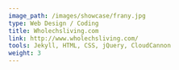 ```yaml
---
image_path: /images/showcase/frany.jpg
type: Web Design / Coding
title: Wholechsliving.com
link: http://www.wholechsliving.com/
tools: Jekyll, HTML, CSS, jQuery, CloudCannon
weight: 3
---
```


